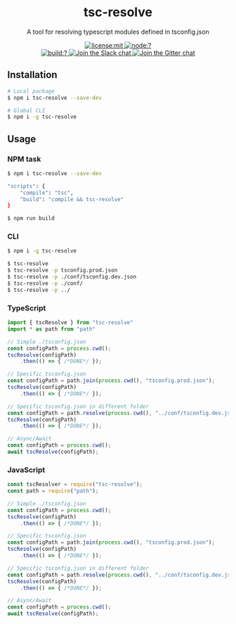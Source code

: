 <h1 align=center>
  tsc-resolve
</h1>

<p align=center>
  A tool for resolving typescript modules defined in tsconfig.json
</p>

<p align=center>
  <a href="./LICENSE">
    <img
      alt="license:mit"
      src="https://img.shields.io/github/license/mazhlekov/tsc-resolve.svg?style=flat-square"
    />
  </a>
  <a href="">
    <img
      alt="node:?"
      src="https://img.shields.io/badge/node-%3E=4.0-blue.svg?style=flat-square"
    />
  </a>
  <br/>
  <a href="https://travis-ci.org/mazhlekov/tsc-resolve">
    <img
      alt="build:?"
      src="https://img.shields.io/travis/mazhlekov/tsc-resolve/master.svg?style=flat-square"
    />
  </a>
  <a href="https://tsc-resolve.slack.com/">
    <img
      alt="Join the Slack chat"
      src="https://img.shields.io/badge/slack-join%20chat-E2206F.svg?style=flat-square"
    />
  </a>
  <a href="https://gitter.im/tsc-resolve">
    <img
      alt="Join the Gitter chat"
      src="https://img.shields.io/badge/gitter-join%20chat-D0104D.svg?style=flat-square"
    />
  </a>
</p>

## Installation
```bash
# Local package
$ npm i tsc-resolve --save-dev

# Global CLI
$ npm i -g tsc-resolve 
```

## Usage
### NPM task
```bash
$ npm i tsc-resolve --save-dev

"scripts": {
    "compile": "tsc",
    "build": "compile && tsc-resolve"
}

$ npm run build
```
### CLI
```bash
$ npm i -g tsc-resolve

$ tsc-resolve
$ tsc-resolve -p tsconfig.prod.json
$ tsc-resolve -p ./conf/tsconfig.dev.json
$ tsc-resolve -p ./conf/
$ tsc-resolve -p ../
```
    
### TypeScript
```typescript
import { tscResolve } from "tsc-resolve"
import * as path from "path"

// Simple ./tsconfig.json
const configPath = process.cwd();
tscResolve(configPath)
    .then(() => { /*DONE*/ });

// Specific tsconfig.json
const configPath = path.join(process.cwd(), "tsconfig.prod.json");
tscResolve(configPath)
    .then(() => { /*DONE*/ });

// Specific tsconfig.json in different folder
const configPath = path.resolve(process.cwd(), "../conf/tsconfig.dev.json");
tscResolve(configPath)
    .then(() => { /*DONE*/ });

// Async/Await
const configPath = process.cwd();
await tscResolve(configPath);
```

### JavaScript
```javascript
const tscResolver = require("tsc-resolve");
const path = require("path");

// Simple ./tsconfig.json
const configPath = process.cwd();
tscResolve(configPath)
    .then(() => { /*DONE*/ });

// Specific tsconfig.json
const configPath = path.join(process.cwd(), "tsconfig.prod.json");
tscResolve(configPath)
    .then(() => { /*DONE*/ });

// Specific tsconfig.json in different folder
const configPath = path.resolve(process.cwd(), "../conf/tsconfig.dev.json");
tscResolve(configPath)
    .then(() => { /*DONE*/ });

// Async/Await
const configPath = process.cwd();
await tscResolve(configPath);
```